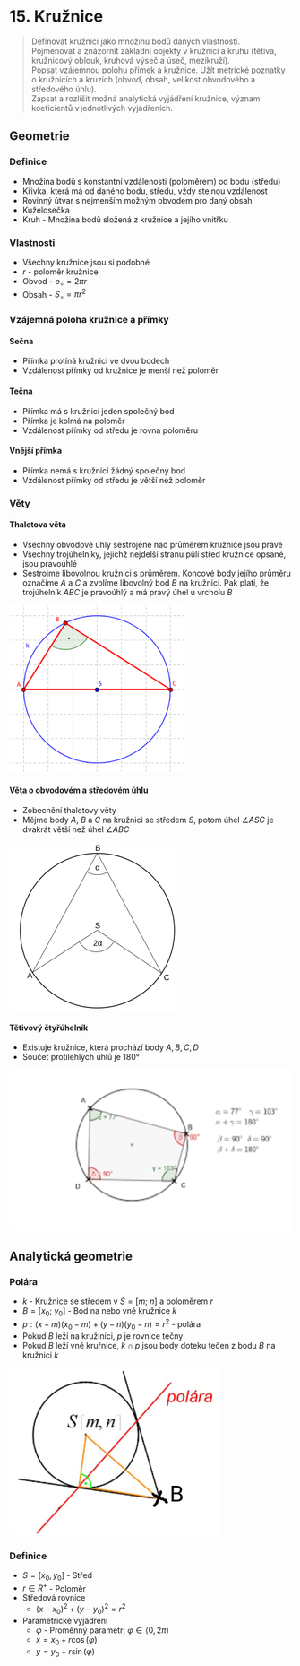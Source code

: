 # 15. Kružnice

> Definovat kružnici jako množinu bodů daných vlastností. \
> Pojmenovat a znázornit základní objekty v kružnici a kruhu (tětiva, kružnicový oblouk, kruhová výseč a úseč, mezikruží). \
> Popsat vzájemnou polohu přímek a kružnice. Užít metrické poznatky o kružnicích a kruzích (obvod, obsah, velikost obvodového a středového úhlu). \
> Zapsat a rozlišit možná analytická vyjádření kružnice, význam koeficientů v jednotlivých vyjádřeních.

## Geometrie

### Definice

- Množina bodů s konstantní vzdálenosti (poloměrem) od bodu (středu)
- Křivka, která má od daného bodu, středu, vždy stejnou vzdálenost
- Rovinný útvar s nejmenším možným obvodem pro daný obsah
- Kuželosečka
- Kruh - Množina bodů složená z kružnice a jejího vnitřku

### Vlastnosti

- Všechny kružnice jsou si podobné
- $r$ - poloměr kružnice
- Obvod - $o_\circ = 2\pi r$
- Obsah - $S_\circ = \pi r^2$

### Vzájemná poloha kružnice a přímky

#### Sečna

- Přímka protíná kružnici ve dvou bodech
- Vzdálenost přímky od kružnice je menší než poloměr

#### Tečna

- Přímka má s kružnicí jeden společný bod
- Přímka je kolmá na poloměr
- Vzdálenost přímky od středu je rovna poloměru

#### Vnější přímka

- Přímka nemá s kružnicí žádný společný bod
- Vzdálenost přímky od středu je větší než poloměr

### Věty

#### Thaletova věta

- Všechny obvodové úhly sestrojené nad průměrem kružnice jsou pravé
- Všechny trojúhelníky, jejichž nejdelší stranu půlí střed kružnice opsané, jsou pravoúhlé
- Sestrojme libovolnou kružnici s průměrem. Koncové body jejího průměru označíme $A$ a $C$ a zvolíme libovolný bod $B$ na kružnici. Pak platí, že trojúhelník $ABC$ je pravoúhlý a má pravý úhel u vrcholu $B$

![Thaletova věta](./thaletovka.png)

#### Věta o obvodovém a středovém úhlu

- Zobecnění thaletovy věty
- Mějme body $A$, $B$ a $C$ na kružnici se středem $S$, potom úhel $\angle{ASC}$ je dvakrát větší než úhel $\angle{ABC}$

![Věta o obvodovém a středovém úhlu](./thaletovka_zobecnenea.png)

#### Tětivový čtyřúhelník

- Existuje kružnice, která prochází body $A, B, C, D$
- Součet protilehlých úhlů je $180°$

![Tětivový čtyřúhelník](./tetivovy_ctyruhelnik.png)

## Analytická geometrie

### Polára

- $k$ - Kružnice se středem v $S = [m; \ n]$ a poloměrem $r$
- $B = [x_0; \ y_0]$ - Bod na nebo vně kružnice $k$
- $p: (x - m)(x_0 - m) + (y - n)(y_0 - n) = r^2$ - polára
- Pokud $B$ leží na kružinici, $p$ je rovnice tečny
- Pokud $B$ leží vně kruřnice, $k \cap p$ jsou body doteku tečen z bodu $B$ na kružnici $k$

![Polára](./polara.png)

### Definice

- $S = [x_0, y_0]$ - Střed
- $r \in R^+$ - Poloměr
- Středová rovnice
  - $(x-x_0)^2+(y-y_0)^2=r^2$
- Parametrické vyjádření
  - $\varphi$ - Proměnný parametr; $\varphi \in \langle0, 2\pi)$
  - $x = x_0+ r \cos(\varphi)$
  - $y = y_0 + r \sin(\varphi)$
